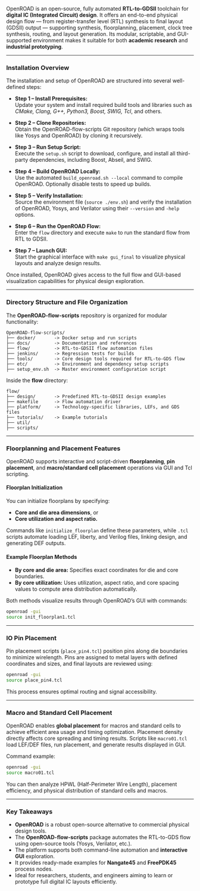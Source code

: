 OpenROAD is an open-source, fully automated **RTL-to-GDSII** toolchain for **digital IC (Integrated Circuit) design**. It offers an end-to-end physical design flow — from register-transfer level (RTL) synthesis to final layout (GDSII) output — supporting synthesis, floorplanning, placement, clock tree synthesis, routing, and layout generation. Its modular, scriptable, and GUI-supported environment makes it suitable for both **academic research** and **industrial prototyping**.

***

### Installation Overview

The installation and setup of OpenROAD are structured into several well-defined steps:

- **Step 1 – Install Prerequisites:**  
  Update your system and install required build tools and libraries such as *CMake, Clang, G++, Python3, Boost, SWIG, Tcl*, and others.

- **Step 2 – Clone Repositories:**  
  Obtain the OpenROAD-flow-scripts Git repository (which wraps tools like Yosys and OpenROAD) by cloning it recursively.

- **Step 3 – Run Setup Script:**  
  Execute the `setup.sh` script to download, configure, and install all third-party dependencies, including Boost, Abseil, and SWIG.

- **Step 4 – Build OpenROAD Locally:**  
  Use the automated `build_openroad.sh --local` command to compile OpenROAD. Optionally disable tests to speed up builds.

- **Step 5 – Verify Installation:**  
  Source the environment file (`source ./env.sh`) and verify the installation of OpenROAD, Yosys, and Verilator using their `--version` and `-help` options.

- **Step 6 – Run the OpenROAD Flow:**  
  Enter the `flow` directory and execute `make` to run the standard flow from RTL to GDSII.

- **Step 7 – Launch GUI:**  
  Start the graphical interface with `make gui_final` to visualize physical layouts and analyze design results.

Once installed, OpenROAD gives access to the full flow and GUI-based visualization capabilities for physical design exploration.

***

### Directory Structure and File Organization

The **OpenROAD-flow-scripts** repository is organized for modular functionality:

```plaintext
OpenROAD-flow-scripts/
├── docker/       -> Docker setup and run scripts
├── docs/         -> Documentation and references
├── flow/         -> RTL-to-GDSII flow automation files
├── jenkins/      -> Regression tests for builds
├── tools/        -> Core design tools required for RTL-to-GDS flow
├── etc/          -> Environment and dependency setup scripts
├── setup_env.sh  -> Master environment configuration script
```

Inside the **flow** directory:

```plaintext
flow/
├── design/       -> Predefined RTL-to-GDSII design examples
├── makefile      -> Flow automation driver
├── platform/     -> Technology-specific libraries, LEFs, and GDS files
├── tutorials/    -> Example tutorials
├── util/         
├── scripts/
```

***

### Floorplanning and Placement Features

OpenROAD supports interactive and script-driven **floorplanning**, **pin placement**, and **macro/standard cell placement** operations via GUI and Tcl scripting.

#### Floorplan Initialization
You can initialize floorplans by specifying:
- **Core and die area dimensions**, or  
- **Core utilization and aspect ratio.**

Commands like `initialize_floorplan` define these parameters, while `.tcl` scripts automate loading LEF, liberty, and Verilog files, linking design, and generating DEF outputs.

#### Example Floorplan Methods
- **By core and die area:** Specifies exact coordinates for die and core boundaries.
- **By core utilization:** Uses utilization, aspect ratio, and core spacing values to compute area distribution automatically.

Both methods visualize results through OpenROAD’s GUI with commands:
```bash
openroad -gui
source init_floorplan1.tcl
```

***

### IO Pin Placement
Pin placement scripts (`place_pin4.tcl`) position pins along die boundaries to minimize wirelength. Pins are assigned to metal layers with defined coordinates and sizes, and final layouts are reviewed using:
```bash
openroad -gui
source place_pin4.tcl
```
This process ensures optimal routing and signal accessibility.

***

### Macro and Standard Cell Placement
OpenROAD enables **global placement** for macros and standard cells to achieve efficient area usage and timing optimization. Placement density directly affects core spreading and timing results. Scripts like `macro01.tcl` load LEF/DEF files, run placement, and generate results displayed in GUI.

Command example:
```bash
openroad -gui
source macro01.tcl
```

You can then analyze HPWL (Half-Perimeter Wire Length), placement efficiency, and physical distribution of standard cells and macros.

***

### Key Takeaways

- **OpenROAD** is a robust open-source alternative to commercial physical design tools.  
- The **OpenROAD-flow-scripts** package automates the RTL-to-GDS flow using open-source tools (Yosys, Verilator, etc.).  
- The platform supports both command-line automation and **interactive GUI** exploration.  
- It provides ready-made examples for **Nangate45** and **FreePDK45** process nodes.  
- Ideal for researchers, students, and engineers aiming to learn or prototype full digital IC layouts efficiently.
